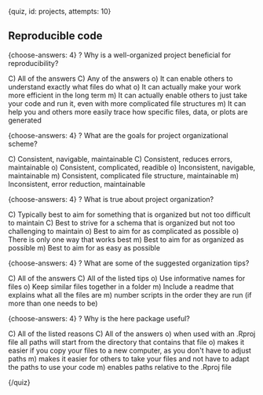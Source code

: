 
{quiz, id: projects, attempts: 10}

## Reproducible code

{choose-answers: 4}
? Why is a well-organized project beneficial for reproducibility?

C) All of the answers
C) Any of the answers
o) It can enable others to understand exactly what files do what
o) It can actually make your work more efficient in the long term
m) It can actually enable others to just take your code and run it, even with more complicated file structures
m) It can help you and others more easily trace how specific files, data, or plots are generated

{choose-answers: 4}
? What are the goals for project organizational scheme?

C) Consistent, navigable, maintainable
C) Consistent, reduces errors, maintainable
o) Consistent, complicated, readible
o) Inconsistent, navigable, maintainable
m) Consistent, complicated file structure, maintainable
m) Inconsistent, error reduction, maintainable

{choose-answers: 4}
? What is true about project organization?

C) Typically best to aim for something that is organized but not too difficult to maintain
C) Best to strive for a schema that is organized but not too challenging to maintain
o) Best to aim for as complicated as possible
o) There is only one way that works best
m) Best to aim for as organized as possible
m) Best to aim for as easy as possible

{choose-answers: 4}
? What are some of the suggested organization tips?

C) All of the answers
C) All of the listed tips
o) Use informative names for files
o) Keep similar files together in a folder
m) Include a readme that explains what all the files are
m) number scripts in the order they are run (if more than one needs to be)

{choose-answers: 4}
? Why is the here package useful?

C) All of the listed reasons
C) All of the answers
o) when used with an .Rproj file all paths will start from the directory that contains that file
o) makes it easier if you copy your files to a new computer, as you don't have to adjust paths
m) makes it easier for others to take your files and not have to adapt the paths to use your code
m) enables paths relative to the .Rproj file

{/quiz}
